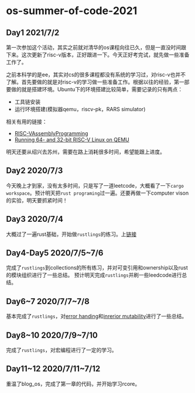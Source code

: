 # os-summer-of-code-2021

## Day1 2021/7/2
第一次参加这个活动，其实之前就对清华的os课程向往已久，但是一直没时间跟下来。这次更新了risc-v版本，正好跟进一下。今天正好考完试，就先做一些准备工作了。

之前本科学的是ee，其实对cs的很多课程都没有系统的学习过，对risc-v也并不了解。首先要做的就是对risc-v的学习做一些准备工作。根据以往的经验，第一部要做的就是搭建环境。Ubuntu下的环境搭建比较简单，需要记录的只有两点：

- 工具链安装
- 运行环境搭建(模拟器qemu，riscv-pk，RARS simulator)

相关有用的链接：
- [RISC-VAssemblyProgramming](https://passlab.github.io/ITSC3181/resources/RISC-VAssemblyProgramming.html)
- [Running 64- and 32-bit RISC-V Linux on QEMU](https://risc-v-getting-started-guide.readthedocs.io/en/latest/linux-qemu.html)

明天还要从绍兴去苏州，需要在路上消耗很多时间，希望能跟上进度。

## Day2 2020/7/3
今天晚上才到家，没有太多时间，只是写了一道leetcode，大概看了一下`cargo workspace`。预计明天把`rust programing`过一遍。还要再做一下computer vison的实验，明天要抓紧时间！

## Day3 2020/7/4
大概过了一遍rust基础，开始做`rustlings`的练习。上[链接](https://github.com/readlnh/rustlings)

## Day4-Day5 2020/7/5~7/6
完成了`rustlings`到collections的所有练习，并对可变引用和ownership以及rust的模块组织进行了一些总结。
预计明天完成`rustlings`并刷一些leedcode进行总结。

## Day6~7 2020/7/7~7/8
基本完成了`rustlings`，对[error handing](./error_handing.md)和[inrerior mutability](./Interior_mutability.md)进行了一些总结。

## Day8~10 2020/7/9~7/10
完成了`rustlings`，对宏编程进行了一定的学习。

## Day11~12 2020/7/11~7/12
重温了blog_os，完成了第一章的代码，并开始学习rcore。